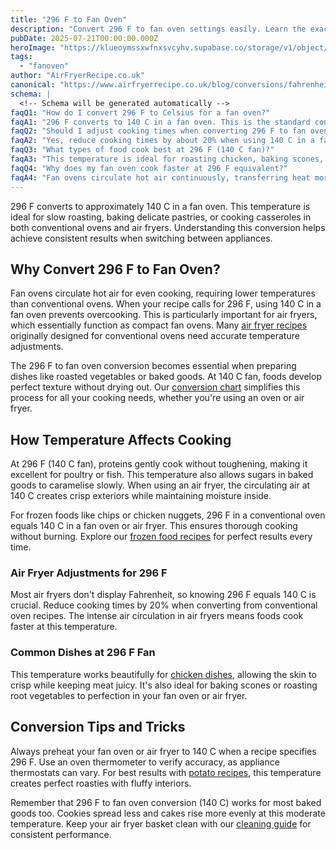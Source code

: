 ```yaml
---
title: "296 F to Fan Oven"
description: "Convert 296 F to fan oven settings easily. Learn the exact temperature conversion for air fryers and fan ovens with our simple guide."
pubDate: 2025-07-21T00:00:00.000Z
heroImage: "https://klueoymssxwfnxsvcyhv.supabase.co/storage/v1/object/public/Shmucket/296-f-to-fan-oven.png"
tags:
  - "fanoven"
author: "AirFryerRecipe.co.uk"
canonical: "https://www.airfryerrecipe.co.uk/blog/conversions/fahrenheit-to-fan-oven/296-f-to-fan-oven"
schema: |
  <!-- Schema will be generated automatically -->
faqQ1: "How do I convert 296 F to Celsius for a fan oven?"
faqA1: "296 F converts to 140 C in a fan oven. This is the standard conversion used in UK kitchens and works perfectly for air fryers too. Remember fan ovens cook faster than conventional ovens at the same temperature."
faqQ2: "Should I adjust cooking times when converting 296 F to fan oven?"
faqA2: "Yes, reduce cooking times by about 20% when using 140 C in a fan oven instead of 296 F in a conventional oven. Air fryers may require even shorter times due to their powerful air circulation."
faqQ3: "What types of food cook best at 296 F (140 C fan)?"
faqA3: "This temperature is ideal for roasting chicken, baking scones, or cooking casseroles. It allows gentle cooking that prevents drying while developing flavour. In air fryers, it's perfect for achieving crisp textures."
faqQ4: "Why does my fan oven cook faster at 296 F equivalent?"
faqA4: "Fan ovens circulate hot air continuously, transferring heat more efficiently than conventional ovens. At 140 C (296 F equivalent), this means faster, more even cooking - similar to how air fryers operate but on a larger scale."
---
```

<p>296 F converts to approximately 140 C in a fan oven. This temperature is ideal for slow roasting, baking delicate pastries, or cooking casseroles in both conventional ovens and air fryers. Understanding this conversion helps achieve consistent results when switching between appliances.</p>

<h2>Why Convert 296 F to Fan Oven?</h2>
<p>Fan ovens circulate hot air for even cooking, requiring lower temperatures than conventional ovens. When your recipe calls for 296 F, using 140 C in a fan oven prevents overcooking. This is particularly important for air fryers, which essentially function as compact fan ovens. Many <a href=https://www.airfryerrecipe.co.uk/recipes>air fryer recipes</a> originally designed for conventional ovens need accurate temperature adjustments.</p>
<p>The 296 F to fan oven conversion becomes essential when preparing dishes like roasted vegetables or baked goods. At 140 C fan, foods develop perfect texture without drying out. Our <a href=https://www.airfryerrecipe.co.uk/air-fryer-conversion-chart>conversion chart</a> simplifies this process for all your cooking needs, whether you're using an oven or air fryer.</p>

<h2>How Temperature Affects Cooking</h2>
<p>At 296 F (140 C fan), proteins gently cook without toughening, making it excellent for poultry or fish. This temperature also allows sugars in baked goods to caramelise slowly. When using an air fryer, the circulating air at 140 C creates crisp exteriors while maintaining moisture inside.</p>
<p>For frozen foods like chips or chicken nuggets, 296 F in a conventional oven equals 140 C in a fan oven or air fryer. This ensures thorough cooking without burning. Explore our <a href=https://www.airfryerrecipe.co.uk/recipe-category/frozen-foods>frozen food recipes</a> for perfect results every time.</p>

<h3>Air Fryer Adjustments for 296 F</h3>
<p>Most air fryers don't display Fahrenheit, so knowing 296 F equals 140 C is crucial. Reduce cooking times by 20% when converting from conventional oven recipes. The intense air circulation in air fryers means foods cook faster at this temperature.</p>

<h3>Common Dishes at 296 F Fan</h3>
<p>This temperature works beautifully for <a href=https://www.airfryerrecipe.co.uk/recipe-category/chicken>chicken dishes</a>, allowing the skin to crisp while keeping meat juicy. It's also ideal for baking scones or roasting root vegetables to perfection in your fan oven or air fryer.</p>

<h2>Conversion Tips and Tricks</h2>
<p>Always preheat your fan oven or air fryer to 140 C when a recipe specifies 296 F. Use an oven thermometer to verify accuracy, as appliance thermostats can vary. For best results with <a href=https://www.airfryerrecipe.co.uk/recipe-category/potatoes>potato recipes</a>, this temperature creates perfect roasties with fluffy interiors.</p>
<p>Remember that 296 F to fan oven conversion (140 C) works for most baked goods too. Cookies spread less and cakes rise more evenly at this moderate temperature. Keep your air fryer basket clean with our <a href=https://www.airfryerrecipe.co.uk/air-fryer-cleaner>cleaning guide</a> for consistent performance.</p>
